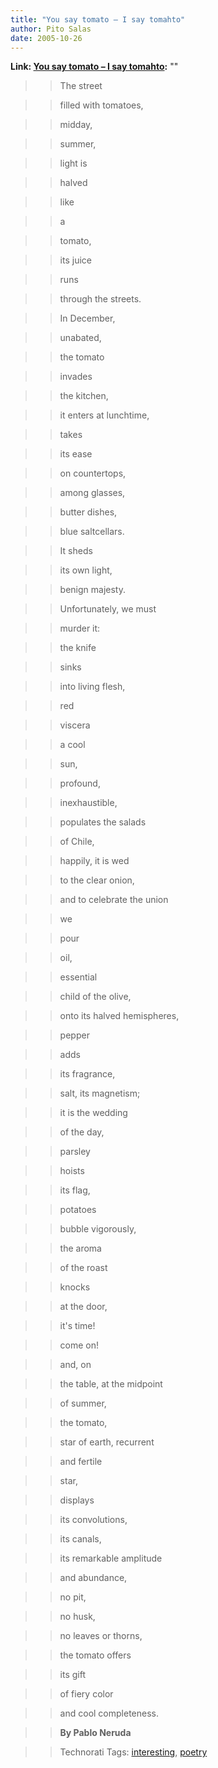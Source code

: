 ```yaml
---
title: "You say tomato – I say tomahto"
author: Pito Salas
date: 2005-10-26
---
```


**Link: [You say tomato – I say tomahto](None):** ""


>>

>> The street

>>

>> filled with tomatoes,

>>

>> midday,

>>

>> summer,

>>

>> light is

>>

>> halved

>>

>> like

>>

>> a

>>

>> tomato,

>>

>> its juice

>>

>> runs

>>

>> through the streets.

>>

>> In December,

>>

>> unabated,

>>

>> the tomato

>>

>> invades

>>

>> the kitchen,

>>

>> it enters at lunchtime,

>>

>> takes

>>

>> its ease

>>

>> on countertops,

>>

>> among glasses,

>>

>> butter dishes,

>>

>> blue saltcellars.

>>

>> It sheds

>>

>> its own light,

>>

>> benign majesty.

>>

>> Unfortunately, we must

>>

>> murder it:

>>

>> the knife

>>

>> sinks

>>

>> into living flesh,

>>

>> red

>>

>> viscera

>>

>> a cool

>>

>> sun,

>>

>> profound,

>>

>> inexhaustible,

>>

>> populates the salads

>>

>> of Chile,

>>

>> happily, it is wed

>>

>> to the clear onion,

>>

>> and to celebrate the union

>>

>> we

>>

>> pour

>>

>> oil,

>>

>> essential

>>

>> child of the olive,

>>

>> onto its halved hemispheres,

>>

>> pepper

>>

>> adds

>>

>> its fragrance,

>>

>> salt, its magnetism;

>>

>> it is the wedding

>>

>> of the day,

>>

>> parsley

>>

>> hoists

>>

>> its flag,

>>

>> potatoes

>>

>> bubble vigorously,

>>

>> the aroma

>>

>> of the roast

>>

>> knocks

>>

>> at the door,

>>

>> it's time!

>>

>> come on!

>>

>> and, on

>>

>> the table, at the midpoint

>>

>> of summer,

>>

>> the tomato,

>>

>> star of earth, recurrent

>>

>> and fertile

>>

>> star,

>>

>> displays

>>

>> its convolutions,

>>

>> its canals,

>>

>> its remarkable amplitude

>>

>> and abundance,

>>

>> no pit,

>>

>> no husk,

>>

>> no leaves or thorns,

>>

>> the tomato offers

>>

>> its gift

>>

>> of fiery color

>>

>> and cool completeness.

>>

>> **By Pablo Neruda**

>>

>> Technorati Tags:
[interesting](<http://www.technorati.com/tag/interesting>),
[poetry](<http://www.technorati.com/tag/poetry>)


